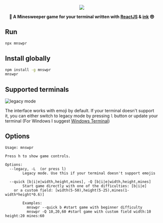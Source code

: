 <p align="center">
    <img src="https://user-images.githubusercontent.com/32086218/142848786-46e8db54-e9ed-4672-852c-8e46cbd6502a.png" />
    <div align="center">
	    <strong>🚩 A Minesweeper game for your terminal written with <a href="https://github.com/facebook/react">ReactJS</a> & <a href="https://github.com/vadimdemedes/ink">ink</a> 😎
	    </strong>
    </div>
</p>

## Run
```bash
npx mnswpr
```
## Install globally
```bash
npm install -g mnswpr
mnswpr
```

## Supported terminals
![legacy mode](https://user-images.githubusercontent.com/32086218/141684622-dcf166b5-1d66-4f03-a895-8f14edec6132.gif)

The interface works with emoji by default. If your terminal doesn't support it, you can either switch to legacy mode by pressing `l` button or update your terminal (For Windows I suggest  [Windows Terminal](https://github.com/microsoft/terminal))



## Options

```
Usage: mnswpr

Press h to show game controls.

Options:
  --legacy, -L  (or press l)
        Legacy mode. Use this if your terminal doesn't support emojis
      
  --quick [b|i|e|width,height,mines], -Q [b|i|e|width,height,mines] 
        Start game directly with one of the difficulties: [b|i|e]
	or a custom field: [width(5-50),height(5-25),mines(1-width*height*0.6)]
	
        Examples:
          mnswpr --quick b #start game with beginner difficulty
          mnswpr -Q 10,20,60 #start game with custom field width:10 height:20 mines:60
```

